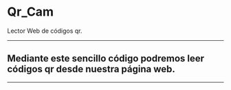 # Qr_Cam
Lector Web de códigos qr.

----

## Mediante este sencillo código podremos leer códigos qr desde nuestra página web.

----
